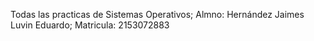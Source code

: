 Todas las practicas de Sistemas Operativos;
Almno: Hernández Jaimes Luvin Eduardo;
Matricula: 2153072883
